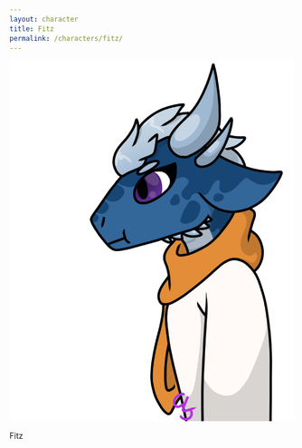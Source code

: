 ```yaml
---
layout: character
title: Fitz
permalink: /characters/fitz/
---
```


<img src="/img/fitz.png" alt="Fitz">

Fitz
